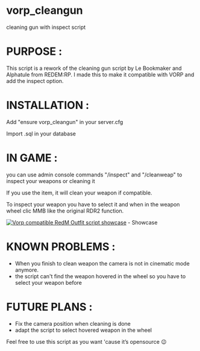 # vorp_cleangun
cleaning gun with inspect script

# PURPOSE :

This script is a rework of the cleaning gun script by Le Bookmaker and Alphatule from REDEM:RP.
I made this to make it compatible with VORP and add the inspect option.

# INSTALLATION : 

Add "ensure vorp_cleangun" in your server.cfg

Import .sql in your database

# IN GAME : 

you can use admin console commands "/inspect" and "/cleanweap" to inspect your weapons or cleaning it

If you use the item, it will clean your weapon if compatible.

To inspect your weapon you have to select it and when in the weapon wheel clic MMB like the original RDR2 function.

[![Vorp compatible RedM Outfit script showcase](http://img.youtube.com/vi/a3QxnQ1UmgA/0.jpg)](http://www.youtube.com/watch?v=a3QxnQ1UmgA "Vorp compatible RedM Outfit script showcase") - Showcase

# KNOWN PROBLEMS : 

  - When you finish to clean weapon the camera is not in cinematic mode anymore.
  - the script can't find the weapon hovered in the wheel so you have to select your weapon before

# FUTURE PLANS :

  - Fix the camera position when cleaning is done
  - adapt the script to select hovered weapon in the wheel

Feel free to use this script as you want 'cause it’s opensource :wink:
